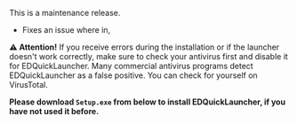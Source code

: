 This is a maintenance release.

- Fixes an issue where in,

**:warning: Attention!**
If you receive errors during the installation or if the launcher doesn't work correctly, make sure to check your antivirus first and disable it for EDQuickLauncher. Many commercial antivirus programs detect EDQuickLauncher as a false positive. You can check for yourself on VirusTotal.

**Please download ``Setup.exe`` from below to install EDQuickLauncher, if you have not used it before.**
